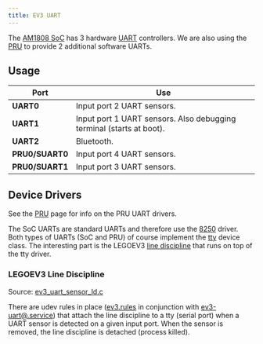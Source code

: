 ```yaml
---
title: EV3 UART
---
```


The [AM1808 SoC](../ev3-processor) has 3 hardware [UART] controllers. We are
also using the [PRU](../ev3-pru) to provide 2 additional software UARTs.

## Usage

Port | Use
-----|----
__UART0__ | Input port 2 UART sensors.
__UART1__ | Input port 1 UART sensors. Also debugging terminal (starts at boot).
__UART2__ | Bluetooth.
__PRU0/SUART0__ | Input port 4 UART sensors.
__PRU0/SUART1__ | Input port 3 UART sensors.


## Device Drivers

See the [PRU](../ev3-pru) page for info on the PRU UART drivers.

The SoC UARTs are standard UARTs and therefore use the
[8250](https://github.com/ev3dev/ev3-kernel/tree/ev3dev-jessie/drivers/tty/serial/8250)
driver. Both types of UARTs (SoC and PRU) of course implement the
[tty](https://github.com/ev3dev/ev3-kernel/tree/ev3dev-jessie/drivers/tty)
device class. The interesting part is the LEGOEV3 [line discipline] that runs
on top of the tty driver.

### LEGOEV3 Line Discipline
Source: [ev3_uart_sensor_ld.c](https://github.com/ev3dev/lego-linux-drivers/blob/master/sensors/ev3_uart_sensor_ld.c)

There are udev rules in place ([ev3.rules] in conjunction with [ev3-uart@.service])
that attach the line discipline to a tty (serial port) when a UART sensor is
detected on a given input port. When the sensor is removed, the line discipline
is detached (process killed).

[UART]: https://en.wikipedia.org/wiki/Universal_asynchronous_receiver/transmitter
[line discipline]: https://www.kernel.org/doc/Documentation/serial/tty.txt
[ev3.rules]: https://github.com/ev3dev/ev3-systemd/blob/ev3dev-jessie/debian/ev3.udev#L19
[ev3-uart@.service]: https://github.com/ev3dev/ev3-systemd/blob/ev3dev-jessie/systemd/ev3-uart%40.service
